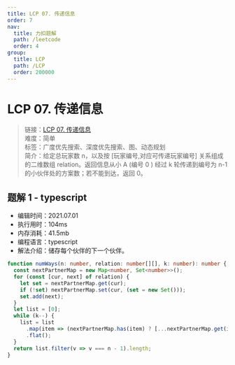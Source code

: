 ```yaml
---
title: LCP 07. 传递信息
order: 7
nav:
  title: 力扣题解
  path: /leetcode
  order: 4
group:
  title: LCP
  path: /LCP
  order: 200000
---
```


# LCP 07. 传递信息

> 链接：[LCP 07. 传递信息](https://leetcode-cn.com/problems/chuan-di-xin-xi/)  
> 难度：简单  
> 标签：广度优先搜索、深度优先搜索、图、动态规划  
> 简介：给定总玩家数 n，以及按 [玩家编号,对应可传递玩家编号] 关系组成的二维数组 relation。返回信息从小 A (编号 0 ) 经过 k 轮传递到编号为 n-1 的小伙伴处的方案数；若不能到达，返回 0。

## 题解 1 - typescript

- 编辑时间：2021.07.01
- 执行用时：104ms
- 内存消耗：41.5mb
- 编程语言：typescript
- 解法介绍：储存每个伙伴的下一个伙伴。

```typescript
function numWays(n: number, relation: number[][], k: number): number {
  const nextPartnerMap = new Map<number, Set<number>>();
  for (const [cur, next] of relation) {
    let set = nextPartnerMap.get(cur);
    if (!set) nextPartnerMap.set(cur, (set = new Set()));
    set.add(next);
  }
  let list = [0];
  while (k--) {
    list = list
      .map(item => (nextPartnerMap.has(item) ? [...nextPartnerMap.get(item)!] : []))
      .flat();
  }
  return list.filter(v => v === n - 1).length;
}
```
